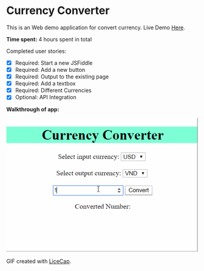 # Currency Converter

This is an Web demo application for convert currency.
Live Demo [Here](https://hoangtran0410.github.io/CoderSchool_Courses/Week%201/Currency%20Converter/CurrencyConverter.html).

**Time spent:** 4 hours spent in total

Completed user stories:

 * [x] Required: Start a new JSFiddle
 * [x] Required: Add a new button
 * [x] Required: Output to the existing page
 * [x] Required: Add a textbox
 * [x] Required: Different Currencies
 * [x] Optional: API Integration

**Walkthrough of app:**

![Video Walkthrough](currency_converter.gif)

GIF created with [LiceCap](http://www.cockos.com/licecap/).
